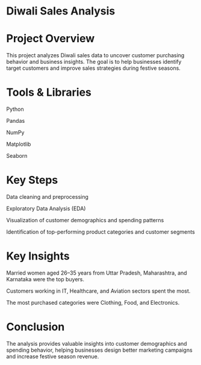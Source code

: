 # Diwali Sales Analysis
# Project Overview

This project analyzes Diwali sales data to uncover customer purchasing behavior and business insights. The goal is to help businesses identify target customers and improve sales strategies during festive seasons.

# Tools & Libraries

Python

Pandas

NumPy

Matplotlib

Seaborn

# Key Steps

Data cleaning and preprocessing

Exploratory Data Analysis (EDA)

Visualization of customer demographics and spending patterns

Identification of top-performing product categories and customer segments

# Key Insights

Married women aged 26–35 years from Uttar Pradesh, Maharashtra, and Karnataka were the top buyers.

Customers working in IT, Healthcare, and Aviation sectors spent the most.

The most purchased categories were Clothing, Food, and Electronics.

# Conclusion

The analysis provides valuable insights into customer demographics and spending behavior, helping businesses design better marketing campaigns and increase festive season revenue.

